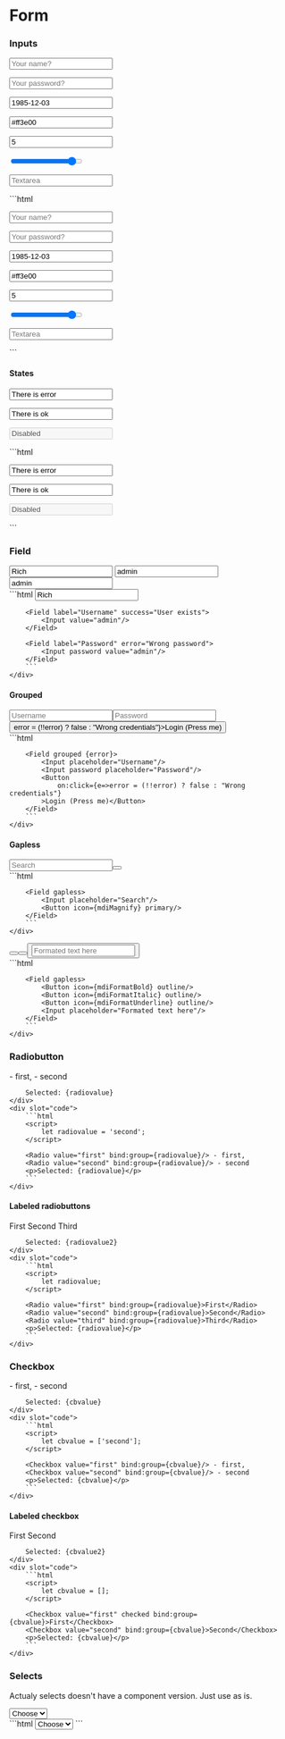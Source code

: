 <script>
    import Example from './../cmp/Example.svelte';
    import {Input,Field,Button, Radio, Checkbox} from './../../../cmp/index';
    import { mdiMagnify,mdiFormatBold,mdiFormatItalic, mdiFormatUnderline,mdiFormatColorFill } from '@mdi/js'; 

    let error = false;
    let radiovalue = 'second';
    let radiovalue2 = 'third';
    let cbvalue = ['second'];
    let cbvalue2 = [];
</script>

# Form

### Inputs

<Example>
    <div slot="text">
        <p><Input placeholder="Your name?"/></p>
        <p><Input password placeholder="Your password?"/></p>
        <p><Input date value="1985-12-03"/></p>
        <p><Input color value="#ff3e00"/></p>
        <p><Input number value="5" min="0" max="10"/></p>
        <p><Input type="range" value="9" min="0" max="10"/></p>
        <p><Input textarea placeholder="Textarea"/></p>
    </div>
    <div slot="code">
        ```html
        <p><Input placeholder="Your name?"/></p>
        <p><Input password placeholder="Your password?"/></p>
        <p><Input date value="1985-12-03"/></p>
        <p><Input color value="#ff3e00"/></p>
        <p><Input number value="5" min="0" max="10"/></p>
        <p><Input type="range" value="9" min="0" max="10"/></p>
        <p><Input textarea placeholder="Textarea"/></p>
        ```
    </div>
</Example>


#### States

<Example>
    <div slot="text">
        <p><Input error value="There is error"/></p>
        <p><Input success value="There is ok"/></p>
        <p><Input disabled value="Disabled"/></p>
    </div>
    <div slot="code">
        ```html
        <p><Input error value="There is error"/></p>
        <p><Input success value="There is ok"/></p>
        <p><Input disabled value="Disabled"/></p>
        ```
    </div>
</Example>


### Field

<Example>
    <div slot="text">
        <Field label="Your name">
            <Input value="Rich"/>
        </Field>
        <Field label="Username" success="User exists">
            <Input value="admin"/>
        </Field>
        <Field label="Password" error="Wrong password">
            <Input password value="admin"/>
        </Field>
    </div>
    <div slot="code">
        ```html
        <Field label="Your name">
            <Input value="Rich"/>
        </Field>

        <Field label="Username" success="User exists">
            <Input value="admin"/>
        </Field>

        <Field label="Password" error="Wrong password">
            <Input password value="admin"/>
        </Field>
        ```
    </div>
</Example>



#### Grouped

<Example>
    <div slot="text">
        <Field grouped {error}><Input placeholder="Username"/><Input password placeholder="Password"/><Button on:click={e=>error = (!!error) ? false : "Wrong credentials"}>Login (Press me)</Button></Field>
    </div>
    <div slot="code">
        ```html
        <script>
            let error = false;
        </script>

        <Field grouped {error}>
            <Input placeholder="Username"/>
            <Input password placeholder="Password"/>
            <Button 
                on:click={e=>error = (!!error) ? false : "Wrong credentials"}
            >Login (Press me)</Button>
        </Field>
        ```
    </div>
</Example>

#### Gapless

<Example>
    <div slot="text">
        <Field gapless><Input placeholder="Search"/><Button icon={mdiMagnify} primary/></Field>
    </div>
    <div slot="code">
        ```html
        <script>
            import { mdiMagnify } from '@mdi/js'; 
        </script>

        <Field gapless>
            <Input placeholder="Search"/>
            <Button icon={mdiMagnify} primary/>
        </Field>
        ```
    </div>
</Example>

<Example>
    <div slot="text">
        <Field gapless><Button icon={mdiFormatBold} outline/><Button icon={mdiFormatItalic} outline/><Button icon={mdiFormatUnderline} outline/><Input placeholder="Formated text here"/></Field>
    </div>
    <div slot="code">
        ```html
        <script>
            import { 
                mdiFormatBold,
                mdiFormatItalic, 
                mdiFormatUnderline
            } from '@mdi/js'; 
        </script>

        <Field gapless>
            <Button icon={mdiFormatBold} outline/>
            <Button icon={mdiFormatItalic} outline/>
            <Button icon={mdiFormatUnderline} outline/>
            <Input placeholder="Formated text here"/>
        </Field>
        ```
    </div>
</Example>


### Radiobutton

<Example>
    <div slot="text">
        <Radio value="first" bind:group={radiovalue}/> - first,
        <Radio value="second" bind:group={radiovalue}/> - second

        Selected: {radiovalue}
    </div>
    <div slot="code">
        ```html
        <script>
            let radiovalue = 'second';
        </script>

        <Radio value="first" bind:group={radiovalue}/> - first,
        <Radio value="second" bind:group={radiovalue}/> - second
        <p>Selected: {radiovalue}</p>
        ```
    </div>
</Example>


#### Labeled radiobuttons

<Example>
    <div slot="text">
        <Radio value="first"  bind:group={radiovalue2}>First</Radio>
        <Radio value="second" bind:group={radiovalue2}>Second</Radio>
        <Radio value="third" bind:group={radiovalue2}>Third</Radio>

        Selected: {radiovalue2}
    </div>
    <div slot="code">
        ```html
        <script>
            let radiovalue;
        </script>

        <Radio value="first" bind:group={radiovalue}>First</Radio>
        <Radio value="second" bind:group={radiovalue}>Second</Radio>
        <Radio value="third" bind:group={radiovalue}>Third</Radio>
        <p>Selected: {radiovalue}</p>
        ```
    </div>
</Example>


### Checkbox

<Example>
    <div slot="text">
        <Checkbox value="first" bind:group={cbvalue}/> - first,
        <Checkbox value="second" bind:group={cbvalue}/> - second
        
        Selected: {cbvalue}
    </div>
    <div slot="code">
        ```html
        <script>
            let cbvalue = ['second'];
        </script>

        <Checkbox value="first" bind:group={cbvalue}/> - first,
        <Checkbox value="second" bind:group={cbvalue}/> - second
        <p>Selected: {cbvalue}</p>
        ```
    </div>
</Example>



#### Labeled checkbox

<Example>
    <div slot="text">
        <Checkbox value="first" checked bind:group={cbvalue2}>First</Checkbox>
        <Checkbox value="second" bind:group={cbvalue2}>Second</Checkbox>
        
        Selected: {cbvalue2}
    </div>
    <div slot="code">
        ```html
        <script>
            let cbvalue = [];
        </script>

        <Checkbox value="first" checked bind:group={cbvalue}>First</Checkbox>
        <Checkbox value="second" bind:group={cbvalue}>Second</Checkbox>
        <p>Selected: {cbvalue}</p>
        ```
    </div>
</Example>


### Selects

Actualy selects doesn't have a component version. Just use as is.

<Example>
    <div slot="text">
        <select>
            <option disabled selected>Choose</option>
            <option value="1">One</option>
            <option value="2">Two</option>
            <option value="3">Three</option>
        </select>
    </div>
    <div slot="code">
        ```html
        <select>
            <option disabled selected>Choose</option>
            <option value="1">One</option>
            <option value="2">Two</option>
            <option value="3">Three</option>
        </select>
        ```
    </div>
</Example>